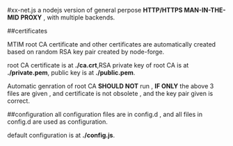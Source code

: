 #xx-net.js
a nodejs version of general perpose **HTTP/HTTPS MAN-IN-THE-MID PROXY** , with multiple backends.

##certificates

MTIM root CA certificate and other certificates are automatically created based on random RSA key pair created by node-forge.

root CA certificate is at **./ca.crt**,RSA private key of root CA is at **./private.pem**, public key is at **./public.pem**.

Automatic genration of root CA **SHOULD NOT** run , **IF ONLY** the above 3 files are given , and certificate is not obsolete , and the key pair given is correct.

##configuration
all configuration files are in config.d , and all files in config.d are used as configuration.

default configuration is at **./config.js**.